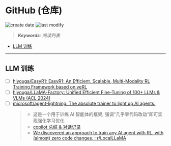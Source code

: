 GitHub (仓库)
===
<!--START_SECTION:badge-->
![create date](https://img.shields.io/static/v1?label=create%20date&message=2025-08-17&label_color=gray&color=lightsteelblue&style=flat-square)
![last modify](https://img.shields.io/static/v1?label=last%20modify&message=2025-09-19%2004%3A11%3A35&label_color=gray&color=thistle&style=flat-square)
<!--END_SECTION:badge-->
<!--info
date: 2025-08-17 05:06:50
top: false
draft: false
hidden: true
level: 0
tags: [read]
-->

> ***Keywords**: 阅读列表*

<!--START_SECTION:paper_title-->
<!--END_SECTION:paper_title-->

<!--START_SECTION:toc-->
- [LLM 训练](#llm-训练)
<!--END_SECTION:toc-->

---


## LLM 训练

- [ ] [hiyouga/EasyR1: EasyR1: An Efficient, Scalable, Multi-Modality RL Training Framework based on veRL](https://github.com/hiyouga/EasyR1?tab=readme-ov-file)
- [ ] [hiyouga/LLaMA-Factory: Unified Efficient Fine-Tuning of 100+ LLMs & VLMs (ACL 2024)](https://github.com/hiyouga/LLaMA-Factory)
- [ ] [microsoft/agent-lightning: The absolute trainer to light up AI agents.](https://github.com/microsoft/agent-lightning?tab=readme-ov-file)
    > - 这是一个用于训练 AI 智能体的框架, 强调"几乎零代码改动"即可实现强化学习优化
    > - [copilot 总结 & 对话记录](https://copilot.microsoft.com/chats/eD9rbbcPJivsoUeSvenZb)
    > - [We discovered an approach to train any AI agent with RL, with (almost) zero code changes. : r/LocalLLaMA](https://www.reddit.com/r/LocalLLaMA/comments/1m9m670/we_discovered_an_approach_to_train_any_ai_agent/)